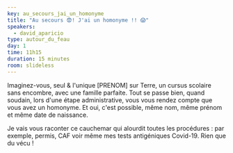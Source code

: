 ```yaml
---
key: au_secours_jai_un_homonyme
title: "Au secours 😨! J'ai un homonyme !! 😱"
speakers:
  - david_aparicio
type: autour_du_feau
day: 1
time: 11h15
duration: 15 minutes
room: slideless
---
```


Imaginez-vous, seul & l'unique [PRENOM] sur Terre, un cursus scolaire sans encombre, avec une famille parfaite. Tout se passe bien, quand soudain, lors d'une étape administrative, vous vous rendez compte que vous avez un homonyme. Et oui, c'est possible, même nom, même prénom et même date de naissance.

Je vais vous raconter ce cauchemar qui alourdit toutes les procédures : par exemple, permis, CAF voir même mes tests antigéniques Covid-19. Rien que du vécu !